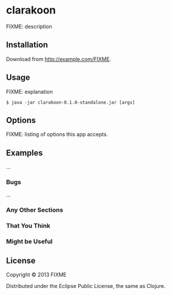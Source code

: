 # clarakoon

FIXME: description

## Installation

Download from http://example.com/FIXME.

## Usage

FIXME: explanation

    $ java -jar clarakoon-0.1.0-standalone.jar [args]

## Options

FIXME: listing of options this app accepts.

## Examples

...

### Bugs

...

### Any Other Sections
### That You Think
### Might be Useful

## License

Copyright © 2013 FIXME

Distributed under the Eclipse Public License, the same as Clojure.
